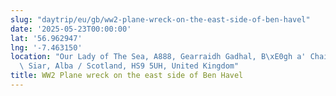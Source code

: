 ```yaml
---
slug: "daytrip/eu/gb/ww2-plane-wreck-on-the-east-side-of-ben-havel"
date: '2025-05-23T00:00:00'
lat: '56.962947'
lng: '-7.463150'
location: "Our Lady of The Sea, A888, Gearraidh Gadhal, B\xE0gh a' Chaisteil, Na h-Eileanan\
  \ Siar, Alba / Scotland, HS9 5UH, United Kingdom"
title: WW2 Plane wreck on the east side of Ben Havel
---
```



